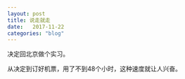 ```yaml
---
layout: post
title: 说走就走
date:   2017-11-22
categories: "blog"
---
```


决定回北京做个实习。  

从决定到订好机票，用了不到48个小时，这种速度就让人兴奋。  


